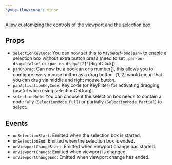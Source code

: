```yaml
---
'@vue-flow/core': minor
---
```


Allow customizing the controls of the viewport and the selection box.

## Props
- `selectionKeyCode`: You can now set this to `MaybeRef<boolean>` to enable a selection box without extra button press (need to set `:pan-on-drag="false"` or `:pan-on-drag="[2]"`[RightClick]).
- `panOnDrag`: Can now be a boolean or a number[], this allows you to configure every mouse button as a drag button. [1, 2] would mean that you can drag via middle and right mouse button.
- `panActivationKeyCode`: Key code (or KeyFilter) for activating dragging (useful when using selectionOnDrag).
- `selectionMode`: You can choose if the selection box needs to contain a node fully (`SelectionMode.Full`) or partially (`SelectionMode.Partial`) to select.

## Events

- `onSelectionStart`: Emitted when the selection box is started.
- `onSelectionEnd`: Emitted when the selection box is ended.
- `onViewportChangeStart`: Emitted when viewport change has started.
- `onViewportChange`: Emitted when viewport is changed.
- `onViewportChangeEnd`: Emitted when viewport change has ended.
